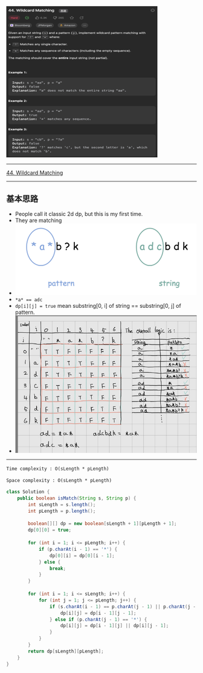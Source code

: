<img src="2022-12-25-20-50-54.png" width="400" height="400"/>

___
[44. Wildcard Matching](https://leetcode.com/problems/wildcard-matching/description/)
___

## 基本思路
* People call it classic 2d dp, but this is my first time.
* They are matching 
* ![](2022-12-25-20-54-05.png)
* `*a* == adc`
* `dp[i][j] = true` mean substring[0, i] of string == substring[0, j] of pattern.
* ![](2022-12-25-21-18-38.png)

___

`Time complexity : O(sLength * pLength)`

`Space complexity : O(sLength * pLength)`
```java
class Solution {
    public boolean isMatch(String s, String p) {
        int sLength = s.length();
        int pLength = p.length();

        boolean[][] dp = new boolean[sLength + 1][pLength + 1];
        dp[0][0] = true;

        for (int i = 1; i <= pLength; i++) {
            if (p.charAt(i - 1) == '*') {
                dp[0][i] = dp[0][i - 1];
            } else {
                break;
            }
        }

        for (int i = 1; i <= sLength; i++) {
            for (int j = 1; j <= pLength; j++) {
                if (s.charAt(i - 1) == p.charAt(j - 1) || p.charAt(j - 1) == '?') {
                    dp[i][j] = dp[i - 1][j - 1];
                } else if (p.charAt(j - 1) == '*') {
                    dp[i][j] = dp[i - 1][j] || dp[i][j - 1];
                }
            }
        }
        return dp[sLength][pLength];
    }
}
```